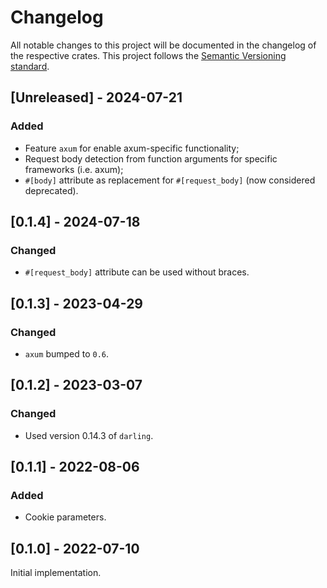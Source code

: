 # Changelog
All notable changes to this project will be documented in the changelog of the respective crates.
This project follows the [Semantic Versioning standard](https://semver.org/).


## [Unreleased] - 2024-07-21
### Added
 - Feature `axum` for enable axum-specific functionality;
 - Request body detection from function arguments for specific frameworks (i.e. axum);
 - `#[body]` attribute as replacement for `#[request_body]` (now considered deprecated). 


## [0.1.4] - 2024-07-18
### Changed
 - `#[request_body]` attribute can be used without braces.


## [0.1.3] - 2023-04-29
### Changed
 - `axum` bumped to `0.6`.


## [0.1.2] - 2023-03-07
### Changed
 - Used version 0.14.3 of `darling`.


## [0.1.1] - 2022-08-06
### Added
 - Cookie parameters.


## [0.1.0] - 2022-07-10
Initial implementation.
